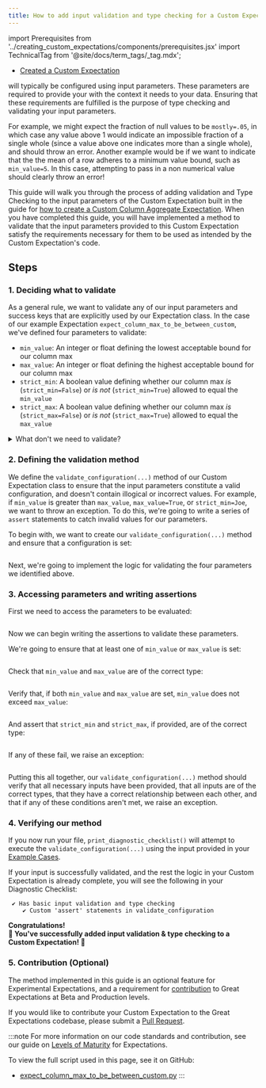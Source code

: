 ```yaml
---
title: How to add input validation and type checking for a Custom Expectation 
---
```


import Prerequisites from '../creating_custom_expectations/components/prerequisites.jsx'
import TechnicalTag from '@site/docs/term_tags/_tag.mdx';

<Prerequisites>

 - [Created a Custom Expectation](../creating_custom_expectations/overview.md)

</Prerequisites>

<p class="markdown"><TechnicalTag tag="expectation" text="Expectations" /> will typically be configured using input parameters. These parameters are required to provide your <TechnicalTag tag="custom_expectation" text="Custom Expectation" /> with the context it needs to <TechnicalTag tag="validation" text="Validate" /> your data.  Ensuring that these requirements are fulfilled is the purpose of type checking and validating your input parameters.</p>

For example, we might expect the fraction of null values to be `mostly=.05`, in which case any value above 1 would indicate an impossible fraction of a single whole (since a value above one indicates more than a single whole), and should throw an error. Another example would be if we want to indicate that the the mean of a row adheres to a minimum value bound, such as `min_value=5`. In this case, attempting to pass in a non numerical value should clearly throw an error!

This guide will walk you through the process of adding validation and Type Checking to the input parameters of the Custom Expectation built in the guide for [how to create a Custom Column Aggregate Expectation](../creating_custom_expectations/how_to_create_custom_column_aggregate_expectations.md). When you have completed this guide, you will have implemented a method to validate that the input parameters provided to this Custom Expectation satisfy the requirements necessary for them to be used as intended by the Custom Expectation's code.

## Steps

### 1. Deciding what to validate

As a general rule, we want to validate any of our input parameters and success keys that are explicitly used by our Expectation class.
In the case of our example Expectation `expect_column_max_to_be_between_custom`, we've defined four parameters to validate:

- `min_value`: An integer or float defining the lowest acceptable bound for our column max
- `max_value`: An integer or float defining the highest acceptable bound for our column max
- `strict_min`: A boolean value defining whether our column max *is* (`strict_min=False`) or *is not* (`strict_min=True`) allowed to equal the `min_value`
- `strict_max`: A boolean value defining whether our column max *is* (`strict_max=False`) or *is not* (`strict_max=True`) allowed to equal the `max_value`

<details>
    <summary>What don't we need to validate?</summary>
You may have noticed we're not validating whether the <inlineCode>column</inlineCode> parameter has been set.
Great Expectations implicitly handles the validation of certain parameters universal to each class of Expectation, so you don't have to!
</details>

### 2. Defining the validation method

We define the `validate_configuration(...)` method of our Custom Expectation class to ensure that the input parameters constitute a valid configuration, 
and doesn't contain illogical or incorrect values. For example, if `min_value` is greater than `max_value`, `max_value=True`, or `strict_min=Joe`, we want to throw an exception.
To do this, we're going to write a series of `assert` statements to catch invalid values for our parameters.

To begin with, we want to create our `validate_configuration(...)` method and ensure that a configuration is set:

```python name="tests/integration/docusaurus/expectations/creating_custom_expectations/expect_column_max_to_be_between_custom.py validate_config"
```

Next, we're going to implement the logic for validating the four parameters we identified above.

### 3. Accessing parameters and writing assertions

First we need to access the parameters to be evaluated:

```python name="tests/integration/docusaurus/expectations/creating_custom_expectations/expect_column_max_to_be_between_custom.py validate_config_params"
```

Now we can begin writing the assertions to validate these parameters. 

We're going to ensure that at least one of `min_value` or `max_value` is set:

```python name="tests/integration/docusaurus/expectations/creating_custom_expectations/expect_column_max_to_be_between_custom.py validate_config_values"
```

Check that `min_value` and `max_value` are of the correct type:

```python name="tests/integration/docusaurus/expectations/creating_custom_expectations/expect_column_max_to_be_between_custom.py validate_config_types"
```

Verify that, if both `min_value` and `max_value` are set, `min_value` does not exceed `max_value`:

```python name="tests/integration/docusaurus/expectations/creating_custom_expectations/expect_column_max_to_be_between_custom.py validate_config_comparison"
```

And assert that `strict_min` and `strict_max`, if provided, are of the correct type:

```python name="tests/integration/docusaurus/expectations/creating_custom_expectations/expect_column_max_to_be_between_custom.py validate_config_none"
```

If any of these fail, we raise an exception:

```python name="tests/integration/docusaurus/expectations/creating_custom_expectations/expect_column_max_to_be_between_custom.py validate_config_except"
```

Putting this all together, our `validate_configuration(...)` method should verify that all necessary inputs have been provided, 
that all inputs are of the correct types, that they have a correct relationship between each other, and that if any of these conditions aren't met, 
we raise an exception.

### 4. Verifying our method

If you now run your file, `print_diagnostic_checklist()` will attempt to execute the `validate_configuration(...)` using the input provided in your [Example Cases](./how_to_add_example_cases_for_an_expectation.md).

If your input is successfully validated, and the rest the logic in your Custom Expectation is already complete, you will see the following in your Diagnostic Checklist:

```console
 ✔ Has basic input validation and type checking
    ✔ Custom 'assert' statements in validate_configuration
```

<div style={{"text-align":"center"}}>
<p style={{"color":"#8784FF","font-size":"1.4em"}}><b>
Congratulations!<br/>&#127881; You've successfully added input validation & type checking to a Custom Expectation! &#127881;
</b></p>
</div>

### 5. Contribution (Optional)

The method implemented in this guide is an optional feature for Experimental Expectations, and a requirement for [contribution](/CONTRIBUTING_EXPECTATIONS.md) to Great Expectations at Beta and Production levels.

If you would like to contribute your Custom Expectation to the Great Expectations codebase, please submit a [Pull Request](https://github.com/great-expectations/great_expectations/pulls).

:::note
For more information on our code standards and contribution, see our guide on [Levels of Maturity](../../../contributing/contributing_maturity.md#contributing-expectations) for Expectations.

To view the full script used in this page, see it on GitHub:
- [expect_column_max_to_be_between_custom.py](https://github.com/great-expectations/great_expectations/blob/develop/tests/integration/docusaurus/expectations/creating_custom_expectations/expect_column_max_to_be_between_custom.py)
:::
